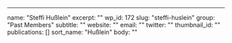 ---
  name: "Steffi Hußlein"
  excerpt: ""
  wp_id: 172
  slug: "steffi-huslein"
  group: "Past Members"
  subtitle: ""
  website: ""
  email: ""
  twitter: ""
  thumbnail_id: ""
  publications: []
  sort_name: "Hußlein"
  body: ""

